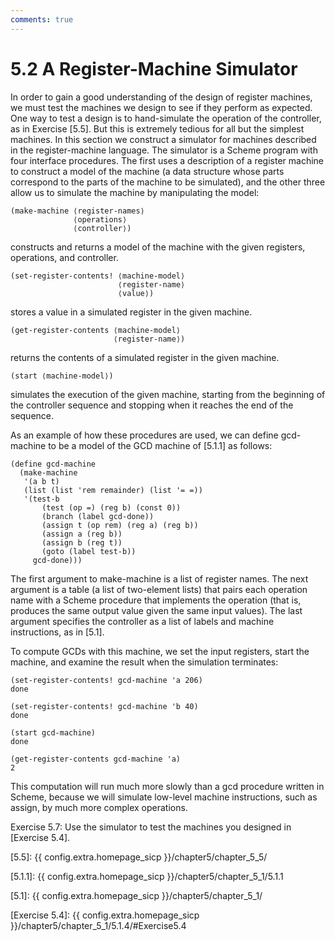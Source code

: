 ```yaml
---
comments: true
---
```


# 5.2 A Register-Machine Simulator
In order to gain a good understanding of the design of register machines, we must test the machines we design to see if they perform as expected. One way to test a design is to hand-simulate the operation of the controller, as in Exercise [5.5]. But this is extremely tedious for all but the simplest machines. In this section we construct a simulator for machines described in the register-machine language. The simulator is a Scheme program with four interface procedures. The first uses a description of a register machine to construct a model of the machine (a data structure whose parts correspond to the parts of the machine to be simulated), and the other three allow us to simulate the machine by manipulating the model:

```
(make-machine ⟨register-names⟩
              ⟨operations⟩
              ⟨controller⟩)
```              
constructs and returns a model of the machine with the given registers, operations, and controller.

```
(set-register-contents! ⟨machine-model⟩ 
                        ⟨register-name⟩ 
                        ⟨value⟩)
```
stores a value in a simulated register in the given machine.

```
(get-register-contents ⟨machine-model⟩
                       ⟨register-name⟩)
```
returns the contents of a simulated register in the given machine.

```
(start ⟨machine-model⟩)
```
simulates the execution of the given machine, starting from the beginning of the controller sequence and stopping when it reaches the end of the sequence.

As an example of how these procedures are used, we can define gcd-machine to be a model of the GCD machine of [5.1.1] as follows:

```
(define gcd-machine
  (make-machine
   '(a b t)
   (list (list 'rem remainder) (list '= =))
   '(test-b
       (test (op =) (reg b) (const 0))
       (branch (label gcd-done))
       (assign t (op rem) (reg a) (reg b))
       (assign a (reg b))
       (assign b (reg t))
       (goto (label test-b))
     gcd-done)))
```

The first argument to make-machine is a list of register names. The next argument is a table (a list of two-element lists) that pairs each operation name with a Scheme procedure that implements the operation (that is, produces the same output value given the same input values). The last argument specifies the controller as a list of labels and machine instructions, as in [5.1].

To compute GCDs with this machine, we set the input registers, start the machine, and examine the result when the simulation terminates:

```
(set-register-contents! gcd-machine 'a 206)
done

(set-register-contents! gcd-machine 'b 40)
done

(start gcd-machine)
done

(get-register-contents gcd-machine 'a)
2
```

This computation will run much more slowly than a gcd procedure written in Scheme, because we will simulate low-level machine instructions, such as assign, by much more complex operations.

<div id="Exercise5.7" markdown>

Exercise 5.7: Use the simulator to test the machines you designed in [Exercise 5.4].
</div>

[5.5]: {{ config.extra.homepage_sicp }}/chapter5/chapter_5_5/

[5.1.1]: {{ config.extra.homepage_sicp }}/chapter5/chapter_5_1/5.1.1

[5.1]: {{ config.extra.homepage_sicp }}/chapter5/chapter_5_1/

[Exercise 5.4]: {{ config.extra.homepage_sicp }}/chapter5/chapter_5_1/5.1.4/#Exercise5.4